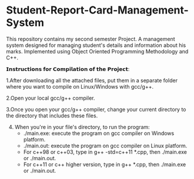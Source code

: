 # Student-Report-Card-Management-System 

This repository contains my second semester Project. A management system designed for managing student's details and information about his marks. 
Implemented using  Object Oriented Programming Methodology and  C++. 


𝗜𝗻𝘀𝘁𝗿𝘂𝗰𝘁𝗶𝗼𝗻𝘀 𝗳𝗼𝗿 𝗖𝗼𝗺𝗽𝗶𝗹𝗮𝘁𝗶𝗼𝗻 𝗼𝗳 𝘁𝗵𝗲 𝗣𝗿𝗼𝗷𝗲𝗰𝘁:

1.After downloading all the attached files, put them in a separate folder where you want to 
compile on Linux/Windows with gcc/g++.

2.Open your local gcc/g++ compiler. 

3.Once you open your gcc/g++ compiler, change your current directory to the directory that
 includes these files.

4. When you're in your file's directory, to run the program:
      *  ./main.exe: execute the program on gcc compiler on Windows platform.
      *  ./main.out: execute the program on gcc compiler on Linux platform.
      *  For c++98 or c++03, type in g++ -std=c++11 *.cpp, then ./main.exe or ./main.out.
      *  For c++11 or c++ higher version, type in g++ *.cpp, then ./main.exe or ./main.out.
